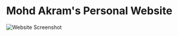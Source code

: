 # Mohd Akram's Personal Website

![Website Screenshot]("https://github.com/mohd-akram33/PortFolio_Akram/blob/main/Git_Project/PortFolio_Akram/Project_Portfolio/Screenshot/Site.png")

